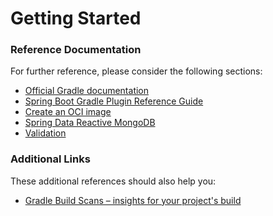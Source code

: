 # Getting Started

### Reference Documentation
For further reference, please consider the following sections:

* [Official Gradle documentation](https://docs.gradle.org)
* [Spring Boot Gradle Plugin Reference Guide](https://docs.spring.io/spring-boot/docs/2.5.5/gradle-plugin/reference/html/)
* [Create an OCI image](https://docs.spring.io/spring-boot/docs/2.5.5/gradle-plugin/reference/html/#build-image)
* [Spring Data Reactive MongoDB](https://docs.spring.io/spring-boot/docs/2.5.5/reference/htmlsingle/#boot-features-mongodb)
* [Validation](https://docs.spring.io/spring-boot/docs/2.5.5/reference/htmlsingle/#boot-features-validation)

### Additional Links
These additional references should also help you:

* [Gradle Build Scans – insights for your project's build](https://scans.gradle.com#gradle)


